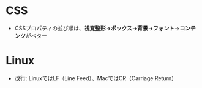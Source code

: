 # CSS
 - CSSプロパティの並び順は、**視覚整形→ボックス→背景→フォント→コンテンツ**がベター
# Linux
 - 改行: LinuxではLF（Line Feed）、MacではCR（Carriage Return）
